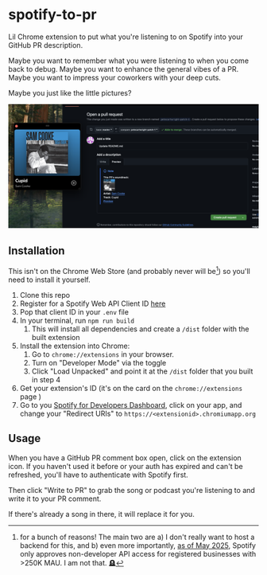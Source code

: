 # spotify-to-pr

Lil Chrome extension to put what you're listening to on Spotify into your GitHub PR description.

Maybe you want to remember what you were listening to when you come back to debug. Maybe you want to enhance the general vibes of a PR. Maybe you want to impress your coworkers with your deep cuts.

Maybe you just like the little pictures?

![screenshot showing an open Spotify window with a Sam Cooke song playing. Next to that is a GitHub PR description preview with the album cover, artist, song name, and preview link](docs/img/screenshot_sam_cooke.png)

## Installation

This isn't on the Chrome Web Store (and probably never will be[^1]) so you'll need to install it yourself.

1. Clone this repo
1. Register for a Spotify Web API Client ID [here](https://developer.spotify.com/documentation/web-api)
1. Pop that client ID in your `.env` file
1. In your terminal, run `npm run build`
   1. This will install all dependencies and create a `/dist` folder with the built extension
1. Install the extension into Chrome:
   1. Go to `chrome://extensions` in your browser.
   2. Turn on "Developer Mode" via the toggle
   3. Click "Load Unpacked" and point it at the `/dist` folder that you built in step 4
1. Get your extension's ID (it's on the card on the `chrome://extensions` page )
1. Go to you [Spotify for Developers Dashboard](https://developer.spotify.com/dashboard), click on your app, and change your "Redirect URIs" to `https://<extensionid>.chromiumapp.org`

## Usage

When you have a GitHub PR comment box open, click on the extension icon. If you haven't used it before or your auth has expired and can't be refreshed, you'll have to authenticate with Spotify first.

Then click "Write to PR" to grab the song or podcast you're listening to and write it to your PR comment.

If there's already a song in there, it will replace it for you.

[^1]: for a bunch of reasons! The main two are a) I don't really want to host a backend for this, and b) even more importantly, [as of May 2025](https://developer.spotify.com/blog/2025-04-15-updating-the-criteria-for-web-api-extended-access), Spotify only approves non-developer API access for registered businesses with >250K MAU. I am not that. 🪦
